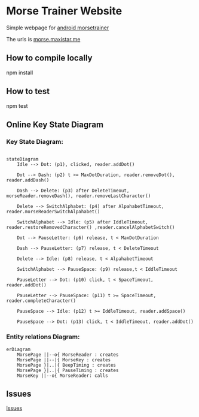 # Morse Trainer Website

Simple webpage for [android morsetrainer](https://github.com/maxistar/morsetrainer)

The urls is [morse.maxistar.me](https://morse.maxistar.me/)

## How to compile locally

npm install

## How to test

npm test

## Online Key State Diagram


### Key State Diagram:

```mermaid

stateDiagram
    Idle --> Dot: (p1), clicked, reader.addDot()
    
    Dot --> Dash: (p2) t >= MaxDotDuration, reader.removeDot(), reader.addDash()

    Dash --> Delete: (p3) after DeleteTimeout, morseReader.removeDash(), reader.removeLastCharacter()
    
    Delete --> SwitchAlphabet: (p4) after AlpahabetTimeout, reader.morseReaderSwitchAlpahabet()
    
    SwitchAlphabet --> Idle: (p5) after IddleTimeout, reader.restoreRemovedCharacter() ,reader.cancelAlphabetSwitch()
    
    Dot --> PauseLetter: (p6) release, t < MaxDotDuration
    
    Dash --> PauseLetter: (p7) release, t < DeleteTimeout

    Delete --> Idle: (p8) release, t < AlpahabetTimeout

    SwitchAlphabet --> PauseSpace: (p9) release,t < IddleTimeout

    PauseLetter --> Dot: (p10) click, t < SpaceTimeout, reader.addDot()

    PauseLetter --> PauseSpace: (p11) t >= SpaceTimeout, reader.completeCharacter()
    
    PauseSpace --> Idle: (p12) t >= IddleTimeout, reader.addSpace()
    
    PauseSpace --> Dot: (p13) click, t < IddleTimeout, reader.addDot()

```

### Entity relations Diagram:

```mermaid
erDiagram
    MorsePage ||--o{ MorseReader : creates
    MorsePage ||--|{ MorseKey : creates
    MorsePage }|..|{ BeepTiming : creates
    MorsePage }|..|{ PauseTiming : creates
    MorseKey ||--o{ MorseReader: calls
```

## Issues

[Issues](https://github.com/maxistar/morsetrainer/issues)

